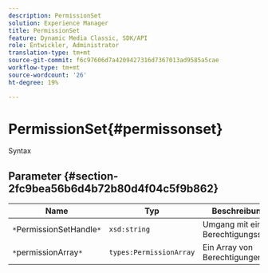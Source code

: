 ```yaml
---
description: PermissionSet
solution: Experience Manager
title: PermissionSet
feature: Dynamic Media Classic, SDK/API
role: Entwickler, Administrator
translation-type: tm+mt
source-git-commit: f6c97606d7a4209427316d7367013ad9585a5cae
workflow-type: tm+mt
source-wordcount: '26'
ht-degree: 19%

---
```



# PermissionSet{#permissonset}

Syntax

## Parameter {#section-2fc9bea56b6d4b72b80d4f04c5f9b862}

| Name | Typ | Beschreibung |
|---|---|---|
| `*`PermissionSetHandle`*` | `xsd:string` | Umgang mit einem Berechtigungssatz. |
| `*`permissionArray`*` | `types:PermissionArray` | Ein Array von Berechtigungen. |

